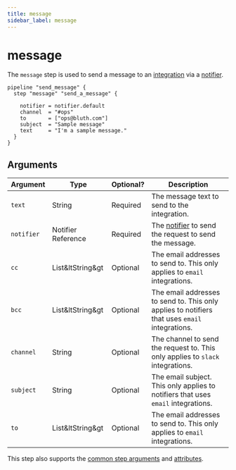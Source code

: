```yaml
---
title: message
sidebar_label: message
---
```


# message

The `message` step is used to send a message to an [integration](/docs/reference/config-files/integration) via a [notifier](/docs/reference/config-files/notifier).


```hcl
pipeline "send_message" {
  step "message" "send_a_message" {

    notifier = notifier.default
    channel  = "#ops"
    to       = ["ops@bluth.com"]
    subject  = "Sample message"
    text     = "I'm a sample message."
  }
}
```


## Arguments
| Argument        | Type      | Optional?   | Description
|-----------------|-----------|-------------|-----------------
| `text`        | String       | Required    | The message text to send to the integration.
| `notifier`      | Notifier Reference | Required    | The [notifier](/docs/reference/config-files/notifier) to send the request to send the message.
| `cc`            | List&ltString&gt | Optional    | The email addresses to send to. This only applies to `email` integrations.
| `bcc`           | List&ltString&gt | Optional    | The email addresses to send to. This only applies to notifiers that uses `email` integrations.
| `channel`       | String    | Optional    | The channel to send the request to.  This only applies to  `slack` integrations.
| `subject`       | String    | Optional     | The email subject.  This only applies to notifiers that uses `email` integrations.
| `to`            | List&ltString&gt | Optional    | The email addresses to send to. This only applies to  `email` integrations.


This step also supports the [common step arguments](/docs/flowpipe-hcl/step#common-step-arguments) and [attributes](/docs/flowpipe-hcl/step#common-step-attributes-read-only).
